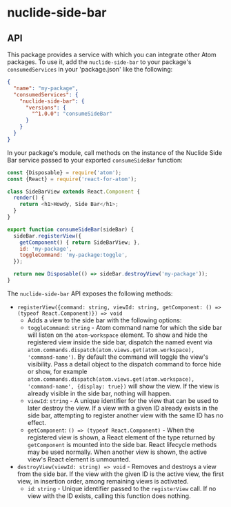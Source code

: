 # nuclide-side-bar

## API

This package provides a service with which you can integrate other Atom packages. To use it, add the
`nuclide-side-bar` to your package's `consumedServices` in your 'package.json' like the following:

```json
{
  "name": "my-package",
  "consumedServices": {
    "nuclide-side-bar": {
      "versions": {
        "^1.0.0": "consumeSideBar"
      }
    }
  }
}
```

In your package's module, call methods on the instance of the Nuclide Side Bar service passed to
your exported `consumeSideBar` function:

```javascript
const {Disposable} = require('atom');
const {React} = require('react-for-atom');

class SideBarView extends React.Component {
  render() {
    return <h1>Howdy, Side Bar</h1>;
  }
}

export function consumeSideBar(sideBar) {
  sideBar.registerView({
    getComponent() { return SideBarView; },
    id: 'my-package',
    toggleCommand: 'my-package:toggle',
  });

  return new Disposable(() => sideBar.destroyView('my-package'));
}
```

The `nuclide-side-bar` API exposes the following methods:

* `registerView({command: string, viewId: string, getComponent: () => (typeof React.Component)}) => void`
  - Adds a view to the side bar with the following options:
  * `toggleCommand`: `string` - Atom command name for which the side bar will listen on the
    `atom-workspace` element. To show and hide the registered view inside the side bar, dispatch the
    named event via `atom.commands.dispatch(atom.views.get(atom.workspace), 'command-name')`. By
    default the command will toggle the view's visibility. Pass a detail object to the dispatch
    command to force hide or show, for example
    `atom.commands.dispatch(atom.views.get(atom.workspace), 'command-name', {display: true})` will
    show the view. If the view is already visible in the side bar, nothing will happen.
  * `viewId`: `string` - A unique identifier for the view that can be used to later destroy the
    view. If a view with a given ID already exists in the side bar, attempting to register another
    view with the same ID has no effect.
  * `getComponent`: `() => (typeof React.Component)` - When the registered view is shown, a React
    element of the type returned by `getComponent` is mounted into the side bar. React lifecycle
    methods may be used normally. When another view is shown, the active view's React element is
    unmounted.
* `destroyView(viewId: string) => void` - Removes and destroys a view from the side bar. If the
  view with the given ID is the active view, the first view, in insertion order, among remaining
  views is activated.
  * `id`: `string` - Unique identifier passed to the `registerView` call. If no view with the ID
    exists, calling this function does nothing.
